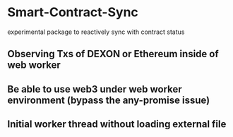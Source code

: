 # Smart-Contract-Sync
experimental package to reactively sync with contract status

## Observing Txs of DEXON or Ethereum inside of web worker
## Be able to use web3 under web worker environment (bypass the any-promise issue)
## Initial worker thread without loading external file